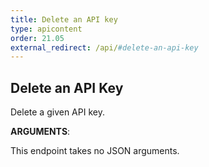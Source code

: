 ```yaml
---
title: Delete an API key
type: apicontent
order: 21.05
external_redirect: /api/#delete-an-api-key
---
```


## Delete an API Key

Delete a given API key.


**ARGUMENTS**:


This endpoint takes no JSON arguments.
